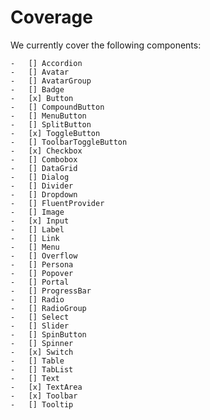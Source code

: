# Coverage

We currently cover the following components:

    -   [] Accordion
    -   [] Avatar
    -   [] AvatarGroup
    -   [] Badge
    -   [x] Button
    -   [] CompoundButton
    -   [] MenuButton
    -   [] SplitButton
    -   [x] ToggleButton
    -   [] ToolbarToggleButton
    -   [x] Checkbox
    -   [] Combobox
    -   [] DataGrid
    -   [] Dialog
    -   [] Divider
    -   [] Dropdown
    -   [] FluentProvider
    -   [] Image
    -   [x] Input
    -   [] Label
    -   [] Link
    -   [] Menu
    -   [] Overflow
    -   [] Persona
    -   [] Popover
    -   [] Portal
    -   [] ProgressBar
    -   [] Radio
    -   [] RadioGroup
    -   [] Select
    -   [] Slider
    -   [] SpinButton
    -   [] Spinner
    -   [x] Switch
    -   [] Table
    -   [] TabList
    -   [] Text
    -   [x] TextArea
    -   [x] Toolbar
    -   [] Tooltip
